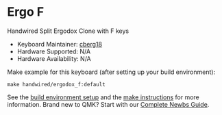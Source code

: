 # Ergo F

Handwired Split Ergodox Clone with F keys

* Keyboard Maintainer: [cberg18](https://github.com/cberg18)
* Hardware Supported: N/A
* Hardware Availability: N/A

Make example for this keyboard (after setting up your build environment):

    make handwired/ergodox_f:default

See the [build environment setup](https://docs.qmk.fm/#/getting_started_build_tools) and the [make instructions](https://docs.qmk.fm/#/getting_started_make_guide) for more information. Brand new to QMK? Start with our [Complete Newbs Guide](https://docs.qmk.fm/#/newbs).
